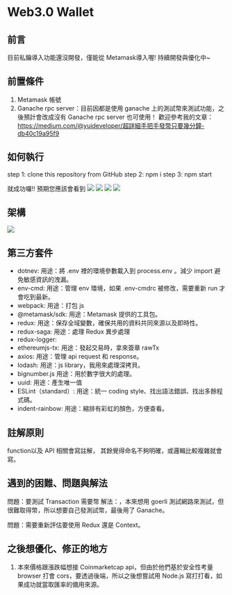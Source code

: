 # Web3.0 Wallet

## 前言
目前私鑰導入功能還沒開發，僅能從 Metamask導入喔!
持續開發與優化中~

## 前置條件
1. Metamask 帳號
2. Ganache rpc server：目前因都是使用 ganache 上的測試幣來測試功能，之後預計會改成沒有 Ganache rpc server 也可使用！
歡迎參考我的文章：https://medium.com/@yuideveloper/超詳細手把手發幣只要幾分鐘-db40c19a95f9

## 如何執行
step 1: clone this repository from GitHub
step 2: npm i
step 3: npm start

就成功囉!!
預期您應該會看到
<img src="https://i.imgur.com/tuCUHos.png">
<img src="https://i.imgur.com/wSLMQ3Z.png">
<img src="https://i.imgur.com/JOFOmK5.png">
<img src="https://i.imgur.com/VyyFGu3.png">

## 架構
<img src="https://i.imgur.com/Fw7WRpn.png">

## 第三方套件
- dotnev:
用途：將 .env 裡的環境參數載入到 process.env 。減少 import 避免敏感資訊的洩漏。
- env-cmd:
用途：管理 env 環境，如果 .env-cmdrc 被修改，需要重新 run 才會吃到最新。
- webpack:
用途：打包 js
- @metamask/sdk: 
用途：Metamask 提供的工具包。
- redux:
用途：保存全域變數，確保共用的資料共同來源以及即時性。
- redux-saga:
用途：處理 Redux 異步處理
- redux-logger:
- ethereumjs-tx:
用途：發起交易時，拿來簽章 rawTx
- axios:
用途：管理 api request 和 response。
- lodash:
用途：js library，我用來處理深拷貝。
- bignumber.js
用途：用於數字很大的處理。
- uuid:
用途：產生唯一值
- ESLint（standard）:
用途：統一 coding style、找出語法錯誤、找出多餘程式碼。
- indent-rainbow: 
用途：縮排有彩虹的顏色，方便查看。

## 註解原則
function以及 API 相關會寫註解，
其餘覺得命名不夠明確，或邏輯比較複雜就會寫。

## 遇到的困難、問題與解法
問題：要測試 Transaction 需要幣
解法：，本來想用 goerli 測試網路來測試，但很難取得幣，所以想要自己發測試幣，最後用了 Ganache。

問題：需要重新評估要使用 Redux 還是 Context。 

## 之後想優化、修正的地方
1. 本來價格跟漲跌幅想接 Coinmarketcap api，但由於他們基於安全性考量 browser 打會 cors，要透過後端，所以之後想嘗試用 Node.js 寫打打看，如果成功就當取匯率的備用來源。
